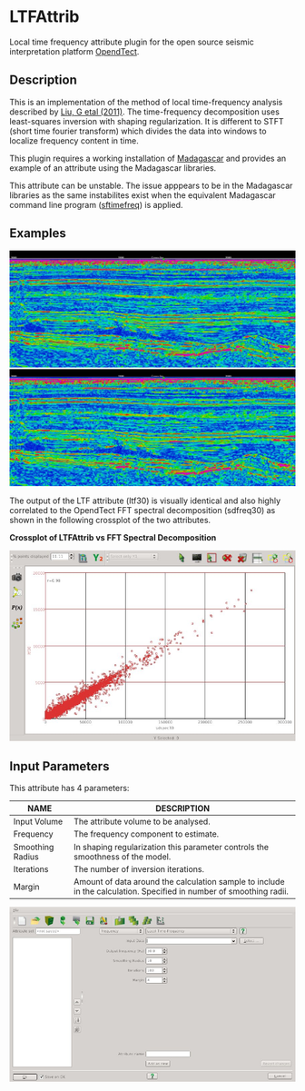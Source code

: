 # LTFAttrib

Local time frequency attribute plugin for the open source seismic interpretation platform <a href="http://www.opendtect.org/" target="_blank">OpendTect</a>.

## Description

This is an implementation of the method of local time-frequency analysis described by [Liu, G etal (2011)](http://library.seg.org/doi/abs/10.1190/geo2010-0185.1 "Time-frequency analysis of seismic data using local attributes. Guochang Liu, Sergey Fomel, and Xiaohong Chen. GEOPHYSICS 2011 76:6, P23-P34"). The time-frequency decomposition uses least-squares inversion with shaping regularization. It is different to STFT (short time fourier transform) which divides the data into windows to  localize frequency content in time.

This plugin requires a working installation of <a href="http://www.ahay.org/" target="_blank">Madagascar</a> and provides an example of an attribute using the Madagascar libraries.

This attribute can be unstable. The issue apppears to be in the Madagascar libraries as the same instabilites exist when the equivalent Madagascar command line program (<a href="http://www.reproducibility.org/RSF/sftimefreq.html" target="_blank">sftimefreq</a>) is applied.

## Examples
<div class="juxtapose" style="margin:0px;padding:0px" data-startingposition="50" data-showlabels="true" data-showcredits="false" data-animate="false" data-mode="horizontal">
<img src="../../images/LTFAttrib_sd.jpg" data-label="FFT Spectral Decomposition (30Hz +/-28ms window)" data-credit="">
<img src="../../images/LTFAttrib_1.jpg"  data-label="Local time-frequency attribute (30Hz 7 sample smoothing radius)" data-credit="">
</div>

The output of the LTF attribute (ltf30) is visually identical and also highly correlated to the OpendTect FFT spectral decomposition (sdfreq30) as shown in the following crossplot of the two attributes.

**Crossplot of LTFAttrib vs FFT Spectral Decomposition**

![Crossplot of LTFAttrib vs FFT Spectral Decomposition](../images/LTFAttrib_2.jpg "Crossplot of LTFAttrib vs FFT Spectral Decomposition")

## Input Parameters

This attribute has 4 parameters:

| NAME             | DESCRIPTION |
|------------------|-------------|
| Input Volume     | The attribute volume to be analysed. |
| Frequency        | The frequency component to estimate. |
| Smoothing Radius | In shaping regularization this parameter controls the smoothness of the model. |
| Iterations       | The number of inversion iterations. |
| Margin           | Amount of data around the calculation sample to include in the calculation. Specified in number of smoothing radii. |
    
![Input Parameters](../images/LTFAttrib_input_parameters.jpg "LTF Attributes input parameters")



